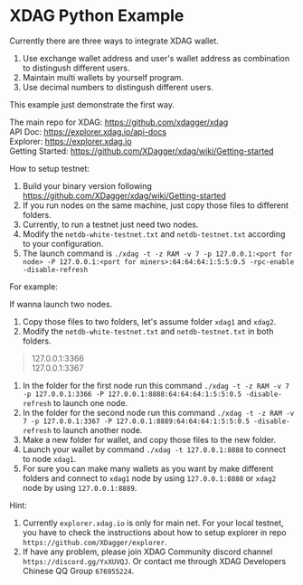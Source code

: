 # XDAG Python Example

Currently there are three ways to integrate XDAG wallet.
1. Use exchange wallet address and user's wallet address as combination to distingush different users.
1. Maintain multi wallets by yourself program.
1. Use decimal numbers to distingush different users.

This example just demonstrate the first way.

The main repo for XDAG: https://github.com/xdagger/xdag  
API Doc: https://explorer.xdag.io/api-docs  
Explorer: https://explorer.xdag.io  
Getting Started: https://github.com/XDagger/xdag/wiki/Getting-started  

How to setup testnet: 
1. Build your binary version following https://github.com/XDagger/xdag/wiki/Getting-started
1. If you run nodes on the same machine, just copy those files to different folders.
1. Currently, to run a testnet just need two nodes.
1. Modify the `netdb-white-testnet.txt` and `netdb-testnet.txt` according to your configuration.
1. The launch command is `./xdag -t -z RAM -v 7 -p 127.0.0.1:<port for node> -P 127.0.0.1:<port for miners>:64:64:64:1:5:5:0.5 -rpc-enable -disable-refresh`
   
For example:

If wanna launch two nodes.
1. Copy those files to two folders, let's assume folder `xdag1` and `xdag2`.
1. Modify the `netdb-white-testnet.txt` and `netdb-testnet.txt` in both folders.
>127.0.0.1:3366  
>127.0.0.1:3367  

1. In the folder for the first node run this command `./xdag -t -z RAM -v 7 -p 127.0.0.1:3366 -P 127.0.0.1:8888:64:64:64:1:5:5:0.5 -disable-refresh` to launch one node.
1. In the folder for the second node run this command `./xdag -t -z RAM -v 7 -p 127.0.0.1:3367 -P 127.0.0.1:8889:64:64:64:1:5:5:0.5 -disable-refresh` to launch another node.
1. Make a new folder for wallet, and copy those files to the new folder.
1. Launch your wallet by command `./xdag -t 127.0.0.1:8888` to connect to node `xdag1`. 
1. For sure you can make many wallets as you want by make different folders and connect to `xdag1` node by using `127.0.0.1:8888` or `xdag2` node by using `127.0.0.1:8889`.
   
   
Hint:
1. Currently `explorer.xdag.io` is only for main net. For your local testnet, you have to check the instructions about how to setup explorer in repo `https://github.com/XDagger/explorer`.
2. If have any problem, please join XDAG Community discord channel `https://discord.gg/YxXUVQJ`. Or contact me through XDAG Developers Chinese QQ Group `676955224`.
